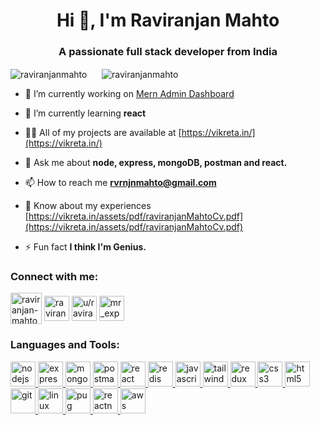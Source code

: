 <h1 align="center">Hi 👋, I'm Raviranjan Mahto</h1>
<h3 align="center">A passionate full stack developer from India</h3>


<img align="center" src="https://github-readme-streak-stats.herokuapp.com/?user=raviranjanmahto&theme=dark&border_radius=7" alt="raviranjanmahto" />&nbsp;&nbsp;&nbsp;&nbsp;&nbsp; <img align="center" src="https://github-readme-stats.vercel.app/api/top-langs?username=raviranjanmahto&show_icons=true&locale=en&layout=compact" alt="raviranjanmahto" />


- 🔭 I’m currently working on [Mern Admin Dashboard](https://raviranjan-mern-dashboard.cyclic.app/)

- 🌱 I’m currently learning **react**

- 👨‍💻 All of my projects are available at [https://vikreta.in/](https://vikreta.in/)

- 💬 Ask me about **node, express, mongoDB, postman and react.**

- 📫 How to reach me **rvrnjnmahto@gmail.com**

- 📄 Know about my experiences [https://vikreta.in/assets/pdf/raviranjanMahtoCv.pdf](https://vikreta.in/assets/pdf/raviranjanMahtoCv.pdf)

- ⚡ Fun fact **I think I'm Genius.**

<h3 align="left">Connect with me:</h3>
<p align="left">
<a href="https://linkedin.com/in/raviranjan-mahto-2a7360169/" target="blank"><img align="center" src="https://www.svgrepo.com/show/452051/linkedin.svg" alt="raviranjan-mahto-2a7360169/" height="50" width="50" /></a>
<a href="https://github.com/raviranjanmahto/" target="blank"><img align="center" src="https://www.svgrepo.com/show/475654/github-color.svg" alt="raviranjan-mahto-2a7360169/" height="40" width="40" /></a>
<a href="https://codesandbox.com/u/raviranjanmahto" target="blank"><img align="center" src="https://www.svgrepo.com/show/332023/code-sandbox-circle.svg" alt="u/raviranjanmahto" height="40" width="40" /></a>
<a href="https://instagram.com/mr_expert.exe/" target="blank"><img align="center" src="https://www.svgrepo.com/show/452229/instagram-1.svg" alt="mr_expert.exe/" height="40" width="40" /></a>
</p>

<h3 align="left">Languages and Tools:</h3>
<p align="left"> <a href="https://nodejs.org" target="_blank" rel="noreferrer"> <img src="https://www.svgrepo.com/show/303360/nodejs-logo.svg" alt="nodejs" width="40" height="40"/> </a> <a href="https://expressjs.com" target="_blank" rel="noreferrer"> <img src="https://www.svgrepo.com/show/330398/express.svg" alt="express" width="40" height="40"/> </a> <a href="https://www.mongodb.com/" target="_blank" rel="noreferrer"> <img src="https://www.svgrepo.com/show/331488/mongodb.svg" alt="mongodb" width="40" height="40"/> </a> <a href="https://postman.com" target="_blank" rel="noreferrer"> <img src="https://www.svgrepo.com/show/354202/postman-icon.svg" alt="postman" width="40" height="40"/> </a> <a href="https://reactjs.org/" target="_blank" rel="noreferrer"> <img src="https://www.svgrepo.com/show/374032/reactjs.svg" alt="react" width="40" height="40"/> </a> <a href="https://redis.io" target="_blank" rel="noreferrer"> <img src="https://www.svgrepo.com/show/439288/redis.svg" alt="redis" width="40" height="40"/> </a> <a href="https://developer.mozilla.org/en-US/docs/Web/JavaScript" target="_blank" rel="noreferrer"> <img src="https://www.svgrepo.com/show/349419/javascript.svg" alt="javascript" width="40" height="40"/> </a> <a href="https://tailwindcss.com/" target="_blank" rel="noreferrer"> <img src="https://www.svgrepo.com/show/374118/tailwind.svg" alt="tailwind" width="40" height="40"/> </a> <a href="https://redux.js.org" target="_blank" rel="noreferrer"> <img src="https://www.svgrepo.com/show/452093/redux.svg" alt="redux" width="40" height="40"/> </a> <a href="https://www.w3schools.com/css/" target="_blank" rel="noreferrer"> <img src="https://www.svgrepo.com/show/452185/css-3.svg" alt="css3" width="40" height="40"/> </a> <a href="https://www.w3.org/html/" target="_blank" rel="noreferrer"> <img src="https://www.svgrepo.com/show/452228/html-5.svg" alt="html5" width="40" height="40"/> </a> <a href="https://git-scm.com/" target="_blank" rel="noreferrer"> <img src="https://www.svgrepo.com/show/452210/git.svg" alt="git" width="40" height="40"/> </a> <a href="https://www.linux.org/" target="_blank" rel="noreferrer"> <img src="https://www.svgrepo.com/show/448236/linux.svg" alt="linux" width="40" height="40"/> </a> <a href="https://pugjs.org" target="_blank" rel="noreferrer"> <img src="https://www.svgrepo.com/show/374012/pug.svg" alt="pug" width="40" height="40"/> </a> <a href="https://reactnative.dev/" target="_blank" rel="noreferrer"> <img src="https://www.svgrepo.com/show/424896/react-logo-programming-2.svg" alt="reactnative" width="40" height="40"/> </a> <a href="https://aws.amazon.com" target="_blank" rel="noreferrer"> <img src="https://www.svgrepo.com/show/448266/aws.svg" alt="aws" width="40" height="40"/> </p>
